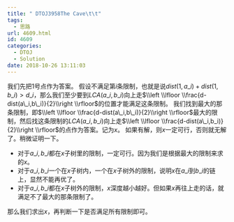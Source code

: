 ```yaml
---
title: " DTOJ3958The Cave\t\t"
tags:
  - 思路
url: 4609.html
id: 4609
categories:
  - DTOJ
  - Solution
date: 2018-10-26 13:11:03
---
```


我们先把$1$号点作为答案。 假设不满足第$i$条限制，也就是说$dist(1,a\_i)+dist(1,b\_i)>d\_i$，那么我们至少要到$LCA(a\_i,b\_i)$向上走$\\left \\lfloor \\frac{d-dist(a\_i,b\_i)}{2}\\right \\rfloor$的位置才能满足这条限制。 我们找到最大的那条限制，即$\\left \\lfloor \\frac{d-dist(a\_i,b\_i)}{2}\\right \\rfloor$最大的限制，然后找这条限制的$LCA(a\_i,b\_i)$向上走$\\left \\lfloor \\frac{d-dist(a\_i,b_i)}{2}\\right \\rfloor$的点作为答案。记为$x$。 如果有解，则$x$一定可行，否则就无解了。稍微证明一下。

*   对于$a\_i,b\_i$都在$x$子树里的限制，一定可行。因为我们是根据最大的限制来求的$x$。
*   对于$a\_i,b\_i$一个在$x$子树内，一个在$x$子树外的限制，说明$x$在$a\_i$到$b\_i$的链上，显然不能再优了。
*   对于$a\_i,b\_i$都在$x$子树外的限制，$x$深度越小越好。但如果$x$再往上走的话，就满足不了最大的那条限制了。

那么我们求出$x$，再判断一下是否满足所有限制即可。